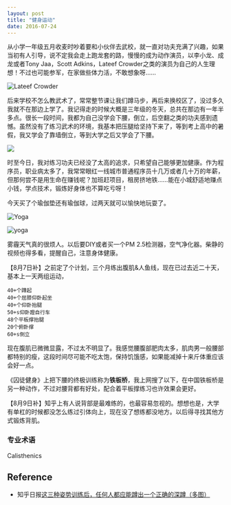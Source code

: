 ```yaml
---
layout: post
title: "健身运动"
date: 2016-07-24
---
```


从小学一年级五月收麦时吵着要和小伙伴去武校，就一直对功夫充满了兴趣，如果当初有人引导，说不定我会走上跑龙套的路，慢慢的成为动作演员，以李小龙、成龙或者Tony Jaa，Scott Adkins，Lateef Crowder之类的演员为自己的人生理想！不过也可能参军，在家做些体力活，不敢想象呀……

![Lateef Crowder](https://explorerlxz.github.io/images/Boyka-Scott-Adkins-vs-Lateef-Crowder-640x450.jpg)

后来学校不怎么教武术了，常常整节课让我们蹲马步，再后来换校区了，没过多久我就不在那边上学了。我记得走的时候大概是三年级的冬天，总共在那边有一年半多点。很长一段时间，我都为自己没学会下腰，倒立，后空翻之类的功夫感到遗憾。虽然没有了练习武术的环境，我基本把压腿给坚持下来了，等到考上高中的暑假，我又学会了靠墙倒立，等到大学之后又学会了下腰。

![](https://explorerlxz.github.io/images/200691913424696.jpg)

时至今日，我对练习功夫已经没了太高的追求，只希望自己能够更加健康。作为程序员，职业病太多了，我常常眼红一线城市普通程序员十几万或者几十万的年薪，但那何尝不是用生命在赚钱呢？加班赶项目，租房挤地铁……能在小城舒适地赚点小钱，学点技术，锻炼好身体也不算吃亏呀！

今天买了个瑜伽垫还有瑜伽球，过两天就可以愉快地玩耍了。

![Yoga](https://explorerlxz.github.io/images/yoga-153436_960_720.png)

![yoga](https://explorerlxz.github.io/images/yoga-silhouettes-set-1-image-1787Yoga_Silhouettes_Set_1_Preview.jpg)

雾霾天气真的很烦人。以后要DIY或者买一个PM 2.5检测器，空气净化器。柴静的视频也得多看，提醒自己，注意身体健康。

【8月7日补】之前定了个计划，三个月练出腹肌&人鱼线，现在已过去近二十天，基本上一天两组运动，

```
40+个蹲起
40+个屈膝仰卧起坐
40+个仰卧抬腿
50+s仰卧蹬自行车
48个平板撑抬腿
20个俯卧撑
60+s倒立
```

现在腹肌已微微显露，不过太不明显了。我感觉腰腹部肥肉太多，肌肉男一般腰部都特别的瘦，这段时间尽可能不吃太饱，保持饥饿感，如果能减掉十来斤体重应该会好一点。

《囚徒健身》上把下腰的终极训练称为**铁板桥**，我上网搜了以下，在中国铁板桥是另一种动作，不过对腰背都有好处，配合着平板撑练习也许效果会更好。

【8月9日补】知乎上有人说背部是最难练的，也最容易忽视的。想想也是，大学有单杠的时候都没怎么练过引体向上，现在没了想练都没地方。以后得寻找其他方式锻炼背肌。



### 专业术语

Calisthenics

## Reference

- 知乎日报[这三种姿势训练后，任何人都应能蹲出一个正确的深蹲（多图）](http://daily.zhihu.com/story/4375275)
